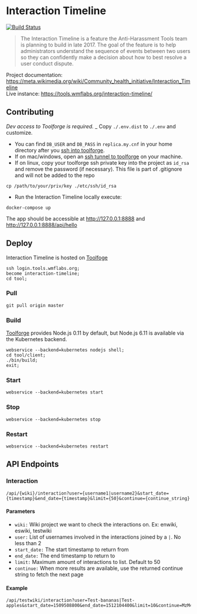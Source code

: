 # Interaction Timeline
[![Build Status](https://travis-ci.org/wikimedia/InteractionTimeline.svg?branch=master)](https://travis-ci.org/wikimedia/InteractionTimeline)

> The Interaction Timeline is a feature the Anti-Harassment Tools team is
> planning to build in late 2017. The goal of the feature is to help
> administrators understand the sequence of events between two users so
> they can confidently make a decision about how to best resolve a user conduct
> dispute.

Project documentation: <https://meta.wikimedia.org/wiki/Community_health_initiative/Interaction_Timeline><br>
Live instance: <https://tools.wmflabs.org/interaction-timeline/>

## Contributing
*Dev access to Toolforge is required.*
_ Copy `./.env.dist` to `./.env` and customize.
- You can find `DB_USER` and `DB_PASS` in `replica.my.cnf` in your home directory after you [ssh into toolforge](https://wikitech.wikimedia.org/wiki/Help:Access#Accessing_Toolforge_instances).
- If on mac/windows, open an [ssh tunnel to toolforge](https://wikitech.wikimedia.org/wiki/Help:Toolforge/Database#SSH_tunneling_for_local_testing_which_makes_use_of_Wiki_Replica_databases) on your machine.
- If on linux, copy your toolforge ssh private key into the project as `id_rsa` and remove the password (if necessary). This file is part of .gitignore and will not be added to the repo
```
cp /path/to/your/priv/key ./etc/ssh/id_rsa
```

- Run the Interaction Timeline locally execute:
```
docker-compose up
```
The app should be accessible at <http://127.0.0.1:8888> and <http://127.0.0.1:8888/api/hello>

## Deploy
Interaction Timeline is hosted on [Toolfoge](https://tools.wmflabs.org)
```
ssh login.tools.wmflabs.org;
become interaction-timeline;
cd tool;
```

### Pull
```
git pull origin master
```

### Build
[Toolforge](https://tools.wmflabs.org) provides Node.js 0.11 by default, but
Node.js 6.11 is available via the Kubernetes backend.
```
webservice --backend=kubernetes nodejs shell;
cd tool/client;
./bin/build;
exit;
```

### Start
```
webservice --backend=kubernetes start
```

### Stop
```
webservice --backend=kubernetes stop
```

### Restart
```
webservice --backend=kubernetes restart
```

## API Endpoints
### Interaction
```
/api/{wiki}/interaction?user={username1|username2}&start_date={timestamp}&end_date={timestamp}&limit={50}&continue={continue_string}
```
#### Parameters
* `wiki:` Wiki project we want to check the interactions on. Ex: enwiki, eswiki, testwiki
* `user:` List of usernames involved in the interactions joined by a `|`. No less than 2
* `start_date:` The start timestamp to return from
* `end_date:` The end timestamp to return to
* `limit:` Maximum amount of interactions to list. Default to 50
* `continue:` When more results are available, use the returned continue string to fetch the next page

#### Example
```
/api/testwiki/interaction?user=Test-bananas|Test-apples&start_date=1509508800&end_date=1512104400&limit=10&continue=MzM4NTEy
```
